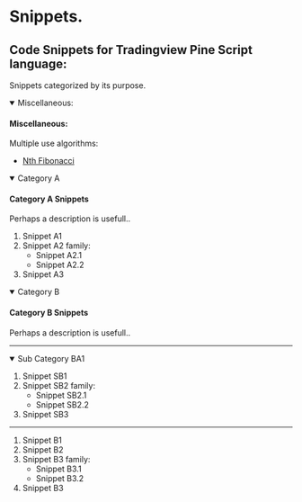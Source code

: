 # Snippets.

## Code Snippets for Tradingview Pine Script language:
Snippets categorized by its purpose.

<details open>
  <!-- leave a blank line after summary -->
  <summary>Miscellaneous:</summary>
  
  #### Miscellaneous:
  Multiple use algorithms:  
  * [Nth Fibonacci](/./snippets/category/miscellaneous/nth_fibonacci.md#function-to-find-nth-fibonacci "Find the Nth Fibonacci sequence number.")
</details>


<details open>
  <!-- leave a blank line after summary -->
  <summary>Category A</summary>
  
  #### Category A Snippets
  Perhaps a description is usefull..
  1. Snippet A1
  2. Snippet A2 family:
     * Snippet A2.1
     * Snippet A2.2
  3. Snippet A3
</details>

<details open>
  <!-- leave a blank line after summary -->
  <summary>Category B</summary>
  
  #### Category B Snippets
  Perhaps a description is usefull..
  
  ***
  
<details open>
  <!-- leave a blank line after summary -->
  <summary>Sub Category BA1</summary>
  
  1. Snippet SB1
  2. Snippet SB2 family:
     * Snippet SB2.1
     * Snippet SB2.2
  3. Snippet SB3
</details>
  
  ***
  
  1. Snippet B1
  2. Snippet B2
  3. Snippet B3 family:
     * Snippet B3.1
     * Snippet B3.2
  4. Snippet B3
</details>
